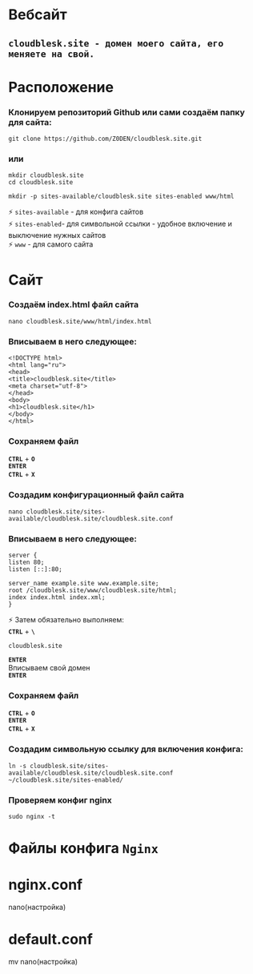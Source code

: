 # Вебсайт
## `cloudblesk.site - домен моего сайта, его меняете на свой.`
# Расположение
### Клонируем репозиторий Github или сами создаём папку для сайта:

```
git clone https://github.com/Z0DEN/cloudblesk.site.git
```
### или
```
mkdir cloudblesk.site
cd cloudblesk.site
```
```
mkdir -p sites-available/cloudblesk.site sites-enabled www/html
```
⚡ `sites-available` - для конфига сайтов  
⚡ `sites-enabled`- для символьной ссылки - удобное включение и выключение нужных сайтов  
⚡ `www` - для самого сайта
# Сайт
### Создаём index.html файл сайта

```
nano cloudblesk.site/www/html/index.html
```
### Вписываем в него следующее:
```
<!DOCTYPE html>
<html lang="ru">
<head>
<title>cloudblesk.site</title>
<meta charset="utf-8">
</head>
<body>
<h1>cloudblesk.site</h1>
</body>
</html>
```
### Сохраняем файл
**`CTRL`** + **`O`**  
**`ENTER`**  
**`CTRL`** + **`X`**

### Создадим конфигурационный файл сайта
```
nano cloudblesk.site/sites-available/cloudblesk.site/cloudblesk.site.conf
``` 
### Вписываем в него следующее:
```
server {
listen 80;
listen [::]:80;

server_name example.site www.example.site;
root /cloudblesk.site/www/cloudblesk.site/html;
index index.html index.xml;
}
```
⚡ Затем обязательно выполняем:  
**`CTRL`** + **`\`**  
```
cloudblesk.site
``` 
**`ENTER`**  
Вписываем свой домен  
**`ENTER`**

### Сохраняем файл
**`CTRL`** + **`O`**  
**`ENTER`**  
**`CTRL`** + **`X`**

### Создадим символьную ссылку для включения конфига:
```
ln -s cloudblesk.site/sites-available/cloudblesk.site/cloudblesk.site.conf ~/cloudblesk.site/sites-enabled/
```
### Проверяем конфиг nginx
```
sudo nginx -t
```
# Файлы конфига `Nginx`

# nginx.conf
nano(настройка)
# default.conf
mv
nano(настройка)